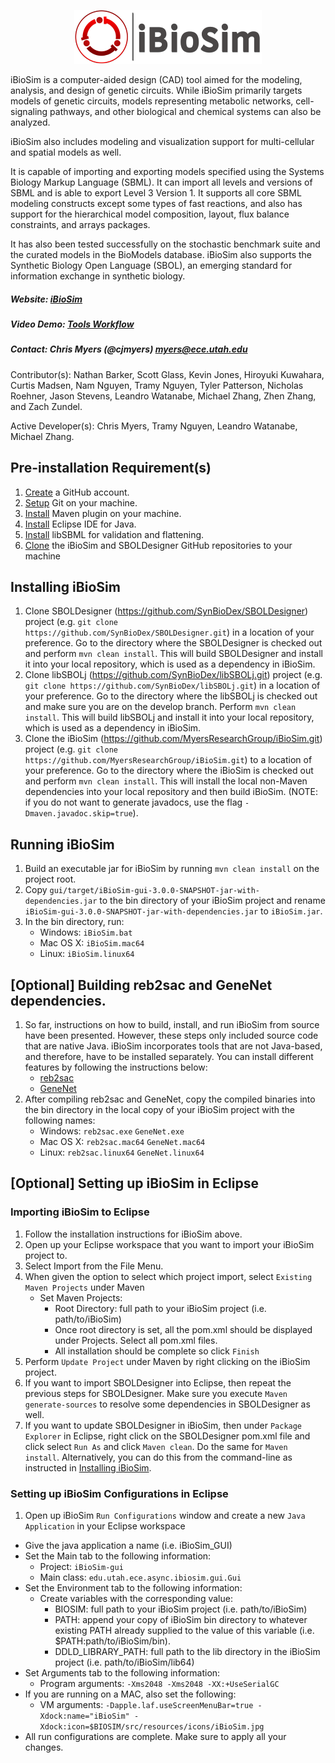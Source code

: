 
<p align="center">
  <img  src="docs/media/iBioSim_horizontal.png">
</p>

iBioSim is a computer-aided design (CAD) tool aimed for the modeling, analysis, and design of genetic circuits. 
While iBioSim primarily targets models of genetic circuits, models representing metabolic networks, cell-signaling pathways, 
and other biological and chemical systems can also be analyzed. 

iBioSim also includes modeling and visualization support for multi-cellular and spatial models as well. 

It is capable of importing and exporting models specified using the Systems Biology Markup Language (SBML). 
It can import all levels and versions of SBML and is able to export Level 3 Version 1. 
It supports all core SBML modeling constructs except some types of fast reactions, and also has support for the 
hierarchical model composition, layout, flux balance constraints, and arrays packages. 

It has also been tested successfully on the stochastic benchmark suite and the curated models in the BioModels database. 
iBioSim also supports the Synthetic Biology Open Language (SBOL), an emerging standard for information exchange in synthetic 
biology.

##### Website: [iBioSim](http://www.async.ece.utah.edu/ibiosim)
##### Video Demo: [Tools Workflow](https://www.youtube.com/watch?v=g4xayzlyC2Q)
##### Contact: Chris Myers (@cjmyers) myers@ece.utah.edu

Contributor(s): Nathan Barker, Scott Glass, Kevin Jones, Hiroyuki Kuwahara, Curtis Madsen, Nam Nguyen, Tramy Nguyen, Tyler Patterson, Nicholas Roehner, Jason Stevens, Leandro Watanabe, Michael Zhang, Zhen Zhang, and Zach Zundel.

Active Developer(s): Chris Myers, Tramy Nguyen, Leandro Watanabe, Michael Zhang.

## Pre-installation Requirement(s)
1. [Create](https://github.com/) a GitHub account.
2. [Setup](https://help.github.com/articles/set-up-git) Git on your machine.
3. [Install](https://maven.apache.org/download.cgi) Maven plugin on your machine.
4. [Install](http://www.eclipse.org) Eclipse IDE  for Java. 
5. [Install](https://sourceforge.net/projects/sbml/files/libsbml/5.15.0/experimental/binaries/) libSBML for validation and flattening.
6. [Clone](https://help.github.com/articles/cloning-a-repository/) the iBioSim and SBOLDesigner GitHub repositories to your machine

## Installing iBioSim
1. Clone SBOLDesigner (https://github.com/SynBioDex/SBOLDesigner) project (e.g. ```git clone https://github.com/SynBioDex/SBOLDesigner.git```) in a location of your preference. Go to the directory where the SBOLDesigner is checked out and perform ```mvn clean install```. This will build SBOLDesigner and install it into your local repository, which is used as a dependency in iBioSim. 
2. Clone libSBOLj (https://github.com/SynBioDex/libSBOLj.git) project (e.g. ```git clone https://github.com/SynBioDex/libSBOLj.git```) in a location of your preference. Go to the directory where the libSBOLj is checked out and make sure you are on the develop branch. Perform ```mvn clean install```. This will build libSBOLj and install it into your local repository, which is used as a dependency in iBioSim. 
3. Clone the iBioSim (https://github.com/MyersResearchGroup/iBioSim.git) project (e.g. ```git clone https://github.com/MyersResearchGroup/iBioSim.git```) to a location of your preference. Go to the directory where the iBioSim is checked out and perform ```mvn clean install```. This will install the local non-Maven dependencies into your local repository and then build iBioSim. (NOTE: if you do not want to generate javadocs, use the flag ```-Dmaven.javadoc.skip=true```).

## Running iBioSim
1. Build an executable jar for iBioSim by running ```mvn clean install``` on the project root. 
2. Copy ```gui/target/iBioSim-gui-3.0.0-SNAPSHOT-jar-with-dependencies.jar``` to the bin directory of your iBioSim project and rename ```iBioSim-gui-3.0.0-SNAPSHOT-jar-with-dependencies.jar``` to ```iBioSim.jar```.
3. In the bin directory, run:
      * Windows: ```iBioSim.bat``` 
      * Mac OS X: ```iBioSim.mac64```
      * Linux: ```iBioSim.linux64```

## [Optional] Building reb2sac and GeneNet dependencies.
1. So far, instructions on how to build, install, and run iBioSim from source have been presented. However, these steps only included source code that are native Java. iBioSim incorporates tools that are not Java-based, and therefore, have to be installed separately. You can install different features by following the instructions below:
   * [reb2sac](https://github.com/MyersResearchGroup/reb2sac/)
   * [GeneNet](https://github.com/MyersResearchGroup/GeneNet)
2. After compiling reb2sac and GeneNet, copy the compiled binaries into the bin directory in the local copy of your iBioSim project with the following names:
      * Windows: ```reb2sac.exe``` ```GeneNet.exe``` 
      * Mac OS X: ```reb2sac.mac64``` ```GeneNet.mac64``` 
      * Linux: ```reb2sac.linux64``` ```GeneNet.linux64``` 

## [Optional] Setting up iBioSim in Eclipse
### Importing iBioSim to Eclipse
1. Follow the installation instructions for iBioSim above.
2. Open up your Eclipse workspace that you want to import your iBioSim project to.
3. Select Import from the File Menu.
4. When given the option to select which project import, select ```Existing Maven Projects``` under Maven
   * Set Maven Projects:
      * Root Directory: full path to your iBioSim project (i.e. path/to/iBioSim)
      * Once root directory is set, all the pom.xml should be displayed under Projects. Select all pom.xml files.
      * All installation should be complete so click ```Finish```
5. Perform ```Update Project``` under Maven by right clicking on the iBioSim project.
6. If you want to import SBOLDesigner into Eclipse, then repeat the previous steps for SBOLDesigner. Make sure you execute ```Maven generate-sources``` to resolve some dependencies in SBOLDesigner as well.
7. If you want to update SBOLDesigner in iBioSim, then under ```Package Explorer``` in Eclipse, right click on the SBOLDesigner pom.xml file and click select ```Run As``` and click ```Maven clean```. Do the same for ```Maven install```. Alternatively, you can do this from the command-line as instructed in [Installing iBioSim](#installing-ibiosim).

### Setting up iBioSim Configurations in Eclipse
1. Open up iBioSim ```Run Configurations``` window and create a new ```Java Application``` in your Eclipse workspace
  * Give the java application a name (i.e. iBioSim_GUI)
  * Set the Main tab to the following information:
    * Project: ```iBioSim-gui```
    * Main class: ```edu.utah.ece.async.ibiosim.gui.Gui```
  * Set the Environment tab to the following information:
    * Create variables with the corresponding value:
      * BIOSIM: full path to your iBioSim project (i.e. path/to/iBioSim)
      * PATH: append your copy of iBioSim bin directory to whatever existing PATH already supplied to the value of this variable (i.e. $PATH:path/to/iBioSim/bin).
      * DDLD_LIBRARY_PATH: full path to the lib directory in the iBioSim project (i.e. path/to/iBioSim/lib64)
  * Set Arguments tab to the following information:
    * Program arguments: ```-Xms2048 -Xms2048 -XX:+UseSerialGC```
  * If you are running on a MAC, also set the following:
    * VM arguments: ```-Dapple.laf.useScreenMenuBar=true -Xdock:name="iBioSim" -Xdock:icon=$BIOSIM/src/resources/icons/iBioSim.jpg```
  * All run configurations are complete. Make sure to apply all your changes.


   
